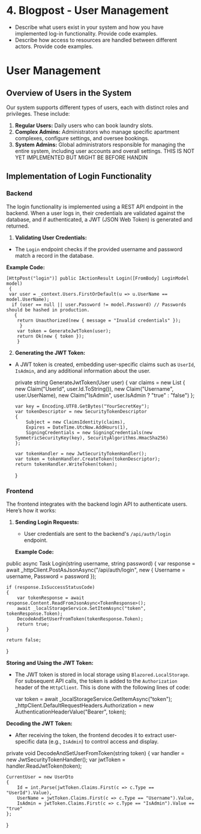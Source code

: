 
# 4. Blogpost - User Management

- Describe what users exist in your system and how you have implemented log-in
functionality. Provide code examples.
- Describe how access to resources are handled between different actors. Provide code
examples.

# User Management
 ## Overview of Users in the System 

Our system supports different types of users, each with distinct roles and privileges. These include:
 1. **Regular Users:** Daily users who can book laundry slots. 
 2.  **Complex Admins:** Administrators who manage specific apartment complexes, configure settings, and oversee bookings.
 3.  **System Admins:** Global administrators responsible for managing the entire system, including user accounts and overall settings.  THIS IS NOT YET IMPLEMENTED BUT MIGHT BE BEFORE HANDIN

## Implementation of Login Functionality 
### Backend
 The login functionality is implemented using a REST API endpoint in the backend. When a user logs in, their credentials are validated against the database, and if authenticated, a JWT (JSON Web Token) is generated and returned.

1. **Validating User Credentials:**
 - The `Login` endpoint checks if the provided username and password match a record in the database.

 **Example Code:**

    [HttpPost("login")] public IActionResult Login([FromBody] LoginModel model)
     {
     var user = _context.Users.FirstOrDefault(u => u.UserName == model.UserName);
      if (user == null || user.Password != model.Password) // Passwords should be hashed in production.
       {
        return Unauthorized(new { message = "Invalid credentials" });
         }
        var token = GenerateJwtToken(user);
        return Ok(new { token }); 
        }

2. **Generating the JWT Token:**

-   A JWT token is created, embedding user-specific claims such as `UserId`, `IsAdmin`, and any additional information about the user.

 

    private string GenerateJwtToken(User user)
    {
        var claims = new List<Claim>
        {
            new Claim("UserId", user.Id.ToString()),
            new Claim("Username", user.UserName),
            new Claim("IsAdmin", user.IsAdmin ? "true" : "false")
        };
    
        var key = Encoding.UTF8.GetBytes("YourSecretKey");
        var tokenDescriptor = new SecurityTokenDescriptor
        {
            Subject = new ClaimsIdentity(claims),
            Expires = DateTime.UtcNow.AddHours(1),
            SigningCredentials = new SigningCredentials(new SymmetricSecurityKey(key), SecurityAlgorithms.HmacSha256)
        };
    
        var tokenHandler = new JwtSecurityTokenHandler();
        var token = tokenHandler.CreateToken(tokenDescriptor);
        return tokenHandler.WriteToken(token);
    }


### Frontend

The frontend integrates with the backend login API to authenticate users. Here’s how it works:

1.  **Sending Login Requests:**
    
    -   User credentials are sent to the backend's `/api/auth/login` endpoint.
    
    **Example Code:**

public async Task<bool> Login(string username, string password)
{
    var response = await _httpClient.PostAsJsonAsync("/api/auth/login", new { Username = username, Password = password });

    if (response.IsSuccessStatusCode)
    {
        var tokenResponse = await response.Content.ReadFromJsonAsync<TokenResponse>();
        await _localStorageService.SetItemAsync("token", tokenResponse.Token);
        DecodeAndSetUserFromToken(tokenResponse.Token);
        return true;
    }

    return false;
}


**Storing and Using the JWT Token:**

-   The JWT token is stored in local storage using `Blazored.LocalStorage`. For subsequent API calls, the token is added to the `Authorization` header of the `HttpClient`. This is done with the following lines of code: 

    var token = await _localStorageService.GetItemAsync<string>("token");
    _httpClient.DefaultRequestHeaders.Authorization = new AuthenticationHeaderValue("Bearer", token);


**Decoding the JWT Token:**

-   After receiving the token, the frontend decodes it to extract user-specific data (e.g., `IsAdmin`) to control access and display.

private void DecodeAndSetUserFromToken(string token)
{
    var handler = new JwtSecurityTokenHandler();
    var jwtToken = handler.ReadJwtToken(token);

    CurrentUser = new UserDto
    {
        Id = int.Parse(jwtToken.Claims.First(c => c.Type == "UserId").Value),
        UserName = jwtToken.Claims.First(c => c.Type == "Username").Value,
        IsAdmin = jwtToken.Claims.First(c => c.Type == "IsAdmin").Value == "true"
    };
}
